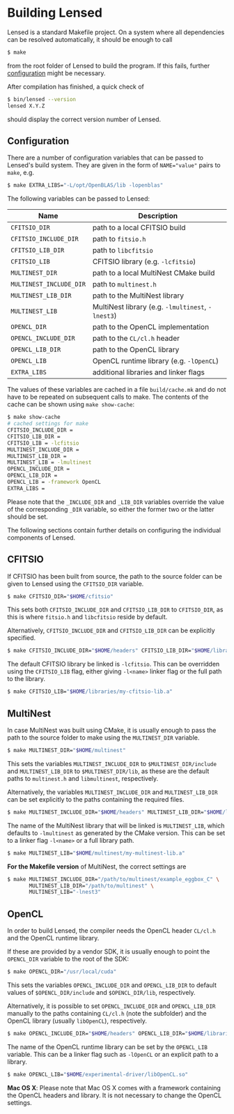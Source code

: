 Building Lensed
===============

Lensed is a standard Makefile project. On a system where all dependencies can
be resolved automatically, it should be enough to call

```sh
$ make
```

from the root folder of Lensed to build the program. If this fails, further
[configuration](#configuration) might be necessary.

After compilation has finished, a quick check of

```sh
$ bin/lensed --version
lensed X.Y.Z
```

should display the correct version number of Lensed.


Configuration
-------------

There are a number of configuration variables that can be passed to Lensed's
build system. They are given in the form of `NAME="value"` pairs to `make`,
e.g.

```sh
$ make EXTRA_LIBS="-L/opt/OpenBLAS/lib -lopenblas"
```

The following variables can be passed to Lensed:

| Name                    | Description                                       |
|-------------------------|---------------------------------------------------|
| `CFITSIO_DIR`           | path to a local CFITSIO build                     |
| `CFITSIO_INCLUDE_DIR`   | path to `fitsio.h`                                |
| `CFITSIO_LIB_DIR`       | path to `libcfitsio`                              |
| `CFITSIO_LIB`           | CFITSIO library (e.g. `-lcfitsio`)                |
| `MULTINEST_DIR`         | path to a local MultiNest CMake build             |
| `MULTINEST_INCLUDE_DIR` | path to `multinest.h`                             |
| `MULTINEST_LIB_DIR`     | path to the MultiNest library                     |
| `MULTINEST_LIB`         | MultiNest library (e.g. `-lmultinest`, `-lnest3`) |
| `OPENCL_DIR`            | path to the OpenCL implementation                 |
| `OPENCL_INCLUDE_DIR`    | path to the `CL/cl.h` header                      |
| `OPENCL_LIB_DIR`        | path to the OpenCL library                        |
| `OPENCL_LIB`            | OpenCL runtime library (e.g. `-lOpenCL`)          |
| `EXTRA_LIBS`            | additional libraries and linker flags             |

The values of these variables are cached in a file `build/cache.mk` and do not
have to be repeated on subsequent calls to make. The contents of the cache can
be shown using `make show-cache`:

```sh
$ make show-cache
# cached settings for make
CFITSIO_INCLUDE_DIR = 
CFITSIO_LIB_DIR = 
CFITSIO_LIB = -lcfitsio
MULTINEST_INCLUDE_DIR = 
MULTINEST_LIB_DIR = 
MULTINEST_LIB = -lmultinest
OPENCL_INCLUDE_DIR = 
OPENCL_LIB_DIR = 
OPENCL_LIB = -framework OpenCL
EXTRA_LIBS = 
```

Please note that the `_INCLUDE_DIR` and `_LIB_DIR` variables override the value
of the corresponding `_DIR` variable, so either the former two or the latter
should be set.

The following sections contain further details on configuring the individual
components of Lensed.


CFITSIO
-------

If CFITSIO has been built from source, the path to the source folder can be
given to Lensed using the `CFITSIO_DIR` variable.

```sh
$ make CFITSIO_DIR="$HOME/cfitsio"
```

This sets both `CFITSIO_INCLUDE_DIR` and `CFITSIO_LIB_DIR` to `CFITSIO_DIR`, as
this is where `fitsio.h` and `libcfitsio` reside by default.

Alternatively, `CFITSIO_INCLUDE_DIR` and `CFITSIO_LIB_DIR` can be explicitly
specified.

```sh
$ make CFITSIO_INCLUDE_DIR="$HOME/headers" CFITSIO_LIB_DIR="$HOME/libraries"
```

The default CFITSIO library be linked is `-lcfitsio`. This can be overridden
using the `CFITSIO_LIB` flag, either giving `-l<name>` linker flag or the full
path to the library.

```sh
$ make CFITSIO_LIB="$HOME/libraries/my-cfitsio-lib.a"
```


MultiNest
---------

In case MultiNest was built using CMake, it is usually enough to pass the path
to the source folder to make using the `MULTINEST_DIR` variable.

```sh
$ make MULTINEST_DIR="$HOME/multinest"
```

This sets the variables `MULTINEST_INCLUDE_DIR` to `$MULTINEST_DIR/include` and
`MULTINEST_LIB_DIR` to `$MULTINEST_DIR/lib`, as these are the default paths to
`multinest.h` and `libmultinest`, respectively.

Alternatively, the variables `MULTINEST_INCLUDE_DIR` and `MULTINEST_LIB_DIR`
can be set explicitly to the paths containing the required files.

```sh
$ make MULTINEST_INCLUDE_DIR="$HOME/headers" MULTINEST_LIB_DIR="$HOME/libraries"
```

The name of the MultiNest library that will be linked is `MULTINEST_LIB`, which
defaults to `-lmultinest` as generated by the CMake version. This can be set to
a linker flag `-l<name>` or a full library path.

```sh
$ make MULTINEST_LIB="$HOME/multinest/my-multinest-lib.a"
```

**For the Makefile version** of MultiNest, the correct settings are

```sh
$ make MULTINEST_INCLUDE_DIR="/path/to/multinest/example_eggbox_C" \
       MULTINEST_LIB_DIR="/path/to/multinest" \
       MULTINEST_LIB="-lnest3"
```


OpenCL
------

In order to build Lensed, the compiler needs the OpenCL header `CL/cl.h` and
the OpenCL runtime library.

If these are provided by a vendor SDK, it is usually enough to point the
`OPENCL_DIR` variable to the root of the SDK:

```sh
$ make OPENCL_DIR="/usr/local/cuda"
```

This sets the variables `OPENCL_INCLUDE_DIR` and `OPENCL_LIB_DIR` to default
values of `$OPENCL_DIR/include` and `$OPENCL_DIR/lib`, respectively.

Alternatively, it is possible to set `OPENCL_INCLUDE_DIR` and `OPENCL_LIB_DIR`
manually to the paths containing `CL/cl.h` (note the subfolder) and the OpenCL
library (usually `libOpenCL`), respectively.

```sh
$ make OPENCL_INCLUDE_DIR="$HOME/headers" OPENCL_LIB_DIR="$HOME/libraries"
```

The name of the OpenCL runtime library can be set by the `OPENCL_LIB` variable.
This can be a linker flag such as `-lOpenCL` or an explicit path to a library.

```sh
$ make OPENCL_LIB="$HOME/experimental-driver/libOpenCL.so"
```

**Mac OS X**: Please note that Mac OS X comes with a framework containing the
OpenCL headers and library. It is not necessary to change the OpenCL settings.
